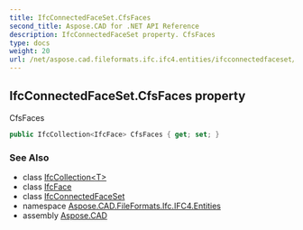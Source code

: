```yaml
---
title: IfcConnectedFaceSet.CfsFaces
second_title: Aspose.CAD for .NET API Reference
description: IfcConnectedFaceSet property. CfsFaces
type: docs
weight: 20
url: /net/aspose.cad.fileformats.ifc.ifc4.entities/ifcconnectedfaceset/cfsfaces/
---
```

## IfcConnectedFaceSet.CfsFaces property

CfsFaces

```csharp
public IfcCollection<IfcFace> CfsFaces { get; set; }
```

### See Also

* class [IfcCollection&lt;T&gt;](../../../aspose.cad.fileformats.ifc/ifccollection-1/)
* class [IfcFace](../../ifcface/)
* class [IfcConnectedFaceSet](../)
* namespace [Aspose.CAD.FileFormats.Ifc.IFC4.Entities](../../ifcconnectedfaceset/)
* assembly [Aspose.CAD](../../../)


